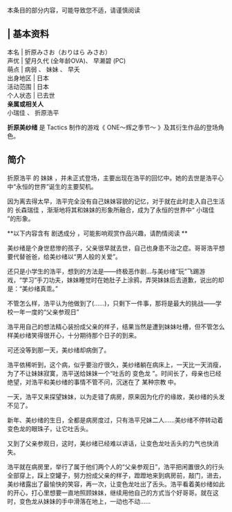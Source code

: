 本条目的部分内容，可能导致您不适，请谨慎阅读

|  **基本资料**  
---  
本名  |  折原みさお（おりはら みさお）   
声优  |  望月久代  (全年龄OVA)、  早濑碧  (PC)   
萌点  |  病弱  、  妹妹  、  早夭   
出身地区  |  日本   
活动范围  |  日本   
个人状态  |  已去世   
**亲属或相关人**  
小瑞佳  、  折原浩平  
  
**折原美纱绪** 是  Tactics  制作的游戏《  ONE～辉之季节～  》及其衍生作品的登场角色。

##  简介

折原浩平  的  妹妹  ，并未正式登场，主要出现在浩平的回忆中。她的去世是浩平心中“永恒的世界”诞生的主要契机。

因为离去得太早，浩平完全没有自己妹妹容貌的记忆，对于就在此时走入自己生活的  长森瑞佳  ，渐渐地将其和妹妹的形象所融合，成为了永恒的世界中“  小瑞佳
”的形象。

**以下内容含有 剧透成分  ，可能影响观赏作品兴趣，请酌情阅读 **

美纱绪是个身世悲惨的孩子，父亲很早就去世，自己也身患不治之症。哥哥浩平想要代替爸爸，给美纱绪以“男人般的关爱”。

还只是小学生的浩平，想到的方法是——终极恶作剧…与美纱绪“玩”飞踢游戏，“学习”手刀功夫，妹妹睡觉时在她肚子上涂鸦，弄哭妹妹后去道歉，说出的却是：“美纱绪真乖。”

不管怎么样，浩平认为他做到了(……)，只剩下一件事，那将是最大的挑战——学校一年一度的“父亲参观日”

浩平用自己的想法精心装扮成父亲的样子，结果当然是遭到妹妹吐槽，但不管怎么样美纱绪笑得很开心，十分期待那个日子的到来。

可还没等到那一天，美纱绪却病倒了。

浩平依稀听到，这个病，似乎要治疗很久，美纱绪躺在病床上，一天比一天消瘦，为了不让妹妹寂寞，浩平送给妹妹一个“吐舌的  变色龙
”。时间长了，母亲也已经绝望，对浩平和美纱绪的事情不管不问，沉迷在了  某种宗教  中。

一天，浩平又来探望妹妹，以为走错了病房，原来因为化疗的缘故，美纱绪的头发不见了。

新年、美纱绪的生日，全都是病房度过，只有浩平兄妹二人……美纱绪不停转动着变色龙的眼珠子，让它吐舌头。

又到了父亲参观日，这时，美纱绪已经难以讲话，让变色龙吐舌头的力气也快消失。

浩平就在病房里，举行了属于他们两个人的“父亲参观日”，浩平把闲置很久的行头全部穿上，踩上空罐子，努力扮成父亲的样子，蹬蹬地来到病房前，敲门，进去，美纱绪露出了最愉快的笑容，再一次，让变色龙吐出了舌头。浩平看着美纱绪如此的开心，打心里想要一直地照顾妹妹，继续用他自己的方式当个好哥哥。就在这时，变色龙从妹妹的手中滑落在地上，一动也不动……

